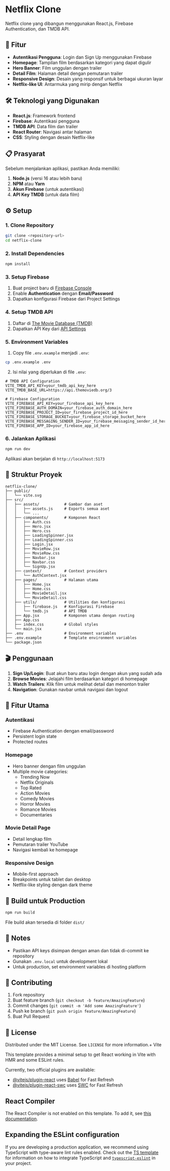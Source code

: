 # Netflix Clone

Netflix clone yang dibangun menggunakan React.js, Firebase Authentication, dan TMDB API.

## 🚀 Fitur

- **Autentikasi Pengguna**: Login dan Sign Up menggunakan Firebase
- **Homepage**: Tampilan film berdasarkan kategori yang dapat digulir
- **Hero Banner**: Film unggulan dengan trailer
- **Detail Film**: Halaman detail dengan pemutaran trailer
- **Responsive Design**: Desain yang responsif untuk berbagai ukuran layar
- **Netflix-like UI**: Antarmuka yang mirip dengan Netflix

## 🛠️ Teknologi yang Digunakan

- **React.js**: Framework frontend
- **Firebase**: Autentikasi pengguna
- **TMDB API**: Data film dan trailer
- **React Router**: Navigasi antar halaman
- **CSS**: Styling dengan desain Netflix-like

## 📋 Prasyarat

Sebelum menjalankan aplikasi, pastikan Anda memiliki:

1. **Node.js** (versi 16 atau lebih baru)
2. **NPM** atau **Yarn**
3. **Akun Firebase** (untuk autentikasi)
4. **API Key TMDB** (untuk data film)

## ⚙️ Setup

### 1. Clone Repository

```bash
git clone <repository-url>
cd netflix-clone
```

### 2. Install Dependencies

```bash
npm install
```

### 3. Setup Firebase

1. Buat project baru di [Firebase Console](https://console.firebase.google.com/)
2. Enable **Authentication** dengan **Email/Password**
3. Dapatkan konfigurasi Firebase dari Project Settings

### 4. Setup TMDB API

1. Daftar di [The Movie Database (TMDB)](https://www.themoviedb.org/)
2. Dapatkan API Key dari [API Settings](https://www.themoviedb.org/settings/api)

### 5. Environment Variables

1. Copy file `.env.example` menjadi `.env`:
```bash
cp .env.example .env
```

2. Isi nilai yang diperlukan di file `.env`:
```env
# TMDB API Configuration
VITE_TMDB_API_KEY=your_tmdb_api_key_here
VITE_TMDB_BASE_URL=https://api.themoviedb.org/3

# Firebase Configuration
VITE_FIREBASE_API_KEY=your_firebase_api_key_here
VITE_FIREBASE_AUTH_DOMAIN=your_firebase_auth_domain_here
VITE_FIREBASE_PROJECT_ID=your_firebase_project_id_here
VITE_FIREBASE_STORAGE_BUCKET=your_firebase_storage_bucket_here
VITE_FIREBASE_MESSAGING_SENDER_ID=your_firebase_messaging_sender_id_here
VITE_FIREBASE_APP_ID=your_firebase_app_id_here
```

### 6. Jalankan Aplikasi

```bash
npm run dev
```

Aplikasi akan berjalan di `http://localhost:5173`

## 📂 Struktur Proyek

```
netflix-clone/
├── public/
│   └── vite.svg
├── src/
│   ├── assets/           # Gambar dan aset
│   │   ├── assets.js     # Exports semua aset
│   │   └── ...
│   ├── components/       # Komponen React
│   │   ├── Auth.css
│   │   ├── Hero.jsx
│   │   ├── Hero.css
│   │   ├── LoadingSpinner.jsx
│   │   ├── LoadingSpinner.css
│   │   ├── Login.jsx
│   │   ├── MovieRow.jsx
│   │   ├── MovieRow.css
│   │   ├── Navbar.jsx
│   │   ├── Navbar.css
│   │   └── SignUp.jsx
│   ├── context/          # Context providers
│   │   └── AuthContext.jsx
│   ├── pages/            # Halaman utama
│   │   ├── Home.jsx
│   │   ├── Home.css
│   │   ├── MovieDetail.jsx
│   │   └── MovieDetail.css
│   ├── utils/            # Utilities dan konfigurasi
│   │   ├── firebase.js   # Konfigurasi Firebase
│   │   └── tmdb.js       # API TMDB
│   ├── App.jsx           # Komponen utama dengan routing
│   ├── App.css
│   ├── index.css         # Global styles
│   └── main.jsx
├── .env                  # Environment variables
├── .env.example          # Template environment variables
└── package.json
```

## 🎬 Penggunaan

1. **Sign Up/Login**: Buat akun baru atau login dengan akun yang sudah ada
2. **Browse Movies**: Jelajahi film berdasarkan kategori di homepage
3. **Watch Trailers**: Klik film untuk melihat detail dan menonton trailer
4. **Navigation**: Gunakan navbar untuk navigasi dan logout

## 🌟 Fitur Utama

### Autentikasi
- Firebase Authentication dengan email/password
- Persistent login state
- Protected routes

### Homepage
- Hero banner dengan film unggulan
- Multiple movie categories:
  - Trending Now
  - Netflix Originals
  - Top Rated
  - Action Movies
  - Comedy Movies
  - Horror Movies
  - Romance Movies
  - Documentaries

### Movie Detail Page
- Detail lengkap film
- Pemutaran trailer YouTube
- Navigasi kembali ke homepage

### Responsive Design
- Mobile-first approach
- Breakpoints untuk tablet dan desktop
- Netflix-like styling dengan dark theme

## 🚀 Build untuk Production

```bash
npm run build
```

File build akan tersedia di folder `dist/`

## 📝 Notes

- Pastikan API keys disimpan dengan aman dan tidak di-commit ke repository
- Gunakan `.env.local` untuk development lokal
- Untuk production, set environment variables di hosting platform

## 🤝 Contributing

1. Fork repository
2. Buat feature branch (`git checkout -b feature/AmazingFeature`)
3. Commit changes (`git commit -m 'Add some AmazingFeature'`)
4. Push ke branch (`git push origin feature/AmazingFeature`)
5. Buat Pull Request

## 📄 License

Distributed under the MIT License. See `LICENSE` for more information.+ Vite

This template provides a minimal setup to get React working in Vite with HMR and some ESLint rules.

Currently, two official plugins are available:

- [@vitejs/plugin-react](https://github.com/vitejs/vite-plugin-react/blob/main/packages/plugin-react) uses [Babel](https://babeljs.io/) for Fast Refresh
- [@vitejs/plugin-react-swc](https://github.com/vitejs/vite-plugin-react/blob/main/packages/plugin-react-swc) uses [SWC](https://swc.rs/) for Fast Refresh

## React Compiler

The React Compiler is not enabled on this template. To add it, see [this documentation](https://react.dev/learn/react-compiler/installation).

## Expanding the ESLint configuration

If you are developing a production application, we recommend using TypeScript with type-aware lint rules enabled. Check out the [TS template](https://github.com/vitejs/vite/tree/main/packages/create-vite/template-react-ts) for information on how to integrate TypeScript and [`typescript-eslint`](https://typescript-eslint.io) in your project.
